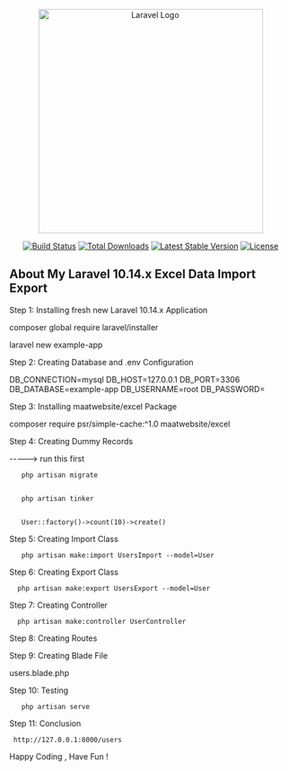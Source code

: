 <p align="center"><a href="https://laravel.com" target="_blank"><img src="https://raw.githubusercontent.com/laravel/art/master/logo-lockup/5%20SVG/2%20CMYK/1%20Full%20Color/laravel-logolockup-cmyk-red.svg" width="400" alt="Laravel Logo"></a></p>

<p align="center">
<a href="https://github.com/laravel/framework/actions"><img src="https://github.com/laravel/framework/workflows/tests/badge.svg" alt="Build Status"></a>
<a href="https://packagist.org/packages/laravel/framework"><img src="https://img.shields.io/packagist/dt/laravel/framework" alt="Total Downloads"></a>
<a href="https://packagist.org/packages/laravel/framework"><img src="https://img.shields.io/packagist/v/laravel/framework" alt="Latest Stable Version"></a>
<a href="https://packagist.org/packages/laravel/framework"><img src="https://img.shields.io/packagist/l/laravel/framework" alt="License"></a>
</p>

## About My  Laravel  10.14.x Excel Data Import Export 

Step 1: Installing fresh new Laravel 10.14.x Application




composer global require laravel/installer 




laravel new example-app


Step 2: Creating Database and .env Configuration




DB_CONNECTION=mysql
DB_HOST=127.0.0.1
DB_PORT=3306
DB_DATABASE=example-app
DB_USERNAME=root
DB_PASSWORD=



Step 3: Installing maatwebsite/excel Package




composer require psr/simple-cache:^1.0 maatwebsite/excel



Step 4: Creating Dummy Records

-----> run this first  

       php artisan migrate

       
       php artisan tinker 

       
       User::factory()->count(10)->create()

Step 5: Creating Import Class

       php artisan make:import UsersImport --model=User

Step 6: Creating Export Class
      
      php artisan make:export UsersExport --model=User
    
Step 7: Creating Controller
      
      php artisan make:controller UserController

Step 8: Creating Routes

Step 9: Creating Blade File

  users.blade.php

Step 10: Testing

       php artisan serve

Step 11: Conclusion
     
     http://127.0.0.1:8000/users
Happy Coding , Have Fun !
